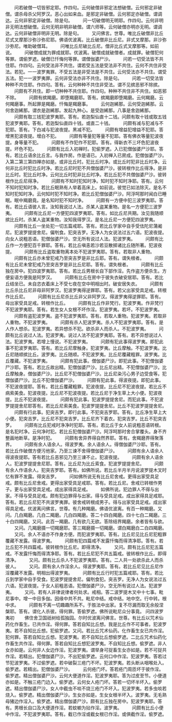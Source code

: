 <!-- { "loadSidebar": true } -->
　　问若破僧一切皆邪定耶。作四句。云何破僧非邪定法想破僧。云何邪定非破僧。谓杀母杀父阿罗汉。恶心出如来血。是邪定非破僧。云何邪定亦破僧。谓调达。云何非邪定非破僧。除是句。
　　问一切破僧明无明耶。作四句。云何非明非无明法想破僧。云何无明非明非破僧。谓六师等。云何破僧亦明亦无明。谓调达。云何非破僧非明非无明。除是句。
　　又问佛言。世尊。唯比丘破僧非比丘尼式叉摩那沙弥沙弥尼耶。佛语优波离。比丘破僧非比丘尼。非式叉摩那。非沙弥沙弥尼。唯助破僧耳。
　　问唯比丘尼破比丘尼。僧非比丘式叉摩那等。如前说。
　　问破僧成就为罪成就耶。优波离。破僧成就破僧者。成就罪。破僧犯何等罪。谓偷罗遮。破僧已忏悔何等罪。谓僧伽婆尸沙。
　　问若一切受法皆不共住耶。作四句。云何受法非不共住。谓若受五法是受法非不共住。云何不共住非受法。若犯。一一波罗夷罪。不受五法是非受法是不共住。云何受法亦不共住。谓受五法。犯一一波罗夷罪。云何非受法亦非不共住。除是句。
　　问若一切受法皆种种不共住耶。作四句。答有。云何种种不共住非受法。谓不见摈恶邪不除摈。
　　问颇有不共住。即一切种种不共住耶。作四句。种种不共住非不共住。如恶邪不除。
　　问颇有摈羯磨。即堕羯磨耶。答有。摈羯磨即堕羯磨。云何羯磨。云何羯磨事。所起罪是羯磨。忏悔是羯磨事。
　　云何迦絺那。云何受迦絺那。云何舍迦絺那。谓衣是迦絺那。发起九种心。是受迦絺那。八事是舍迦絺那。
　　问颇有取三钱犯波罗夷耶。答有。若迦梨仙直十二钱。问颇有取十钱或取五钱犯波罗夷耶。答有。若迦梨仙直四十钱。或直二十钱。
　　问颇有减与犯减与不犯耶。答有。下白减与犯波夜提。黑减不犯。
　　问颇有增益犯增益不犯耶。答增黑犯波夜提。增白不犯。
　　问颇有等量犯等量不犯耶。答有佛衣等量犯波夜提。身等量不犯。
　　问颇有不作犯作不犯耶。答有。得新衣不三坏色犯波夜提。坏色不犯。
　　问颇有比丘入初禅时。犯偷罗遮。入已犯僧伽婆尸沙耶。答有。若比丘语余比丘言。与我作房。作是语已。入初禅入已房成。犯僧伽婆尸沙。入第二第三第四禅亦如是。或非比丘时。犯比丘时净。或比丘时犯非比丘时净。云何非比丘时犯比丘时净。若比丘尼时犯不共僧伽婆尸沙。彼转根作比丘得净。是非比丘时。犯比丘时净。云何比丘时犯非比丘时净。若比丘犯不共僧伽婆尸沙。彼转根作比丘尼得净。
　　问颇有不知时犯知时净。知时犯不知时净耶。答有。云何不知时犯知时净。若比丘眠熟有人举着高床上。如前说。彼觉已如法除灭。是名不知时犯知时净。云何知时犯不知时净。若比丘犯僧伽婆尸沙。阿浮呵那时闻白已睡眠。眠中羯磨竟。是名知时犯不知时净。
　　问颇有一方便中犯三波罗夷耶。答有。若比丘语彼人言。汝知我说过人法。杀某人盗某重物。是名一方便犯三波罗夷。
　　问颇有比丘尼一方便犯四波罗夷耶。答有。如比丘尼共期。汝见我随顺摈比丘时。杀某人盗某重物。汝知我得罗汉。是名比丘尼一方便犯四波罗夷。
　　问颇有比丘一坐处犯一切五篇戒耶。答有。若比丘学家中自手受佉陀尼蒲阇尼。犯波罗提提舍尼。偏刳食。犯突吉罗。无净人为女说法过五六语。犯波夜提。向女人说粗恶语。犯僧伽婆尸沙。空无所有说过人法。犯波罗夷。
　　问颇有比丘作一方便犯百千罪耶。答有。若比丘嗔恚若沙若豆散掷诸比丘随所著。犯波夜提。
　　问颇有比丘盗取重物离本处不犯波罗夷耶。答有。若取非人重物。
　　问颇有比丘亦未曾犯戒乃至突吉罗是非比丘耶。答有。谓失根者。
　　问颇有比丘尼未曾犯戒乃至突吉罗是非比丘尼耶。答有。谓失根者。
　　问颇有比丘独在房中。犯四波罗夷耶。答有。若比丘男根长自下部作淫。先作盗方便杀生。方便妄语方便我是阿罗汉。
　　问颇有比丘在房中于彼失衣破安居耶。答有。若比丘结坐已。未自恣衣着床上不受七夜在空中明相出时。破安居失衣。
　　问颇有比丘杀比丘尼非母非阿罗汉。犯波罗夷得逆罪耶。答有。若父出家受具足戒。转根作比丘尼。
　　问颇有比丘尼杀比丘非父非阿罗汉。得波罗夷得逆罪耶。答有。母出家受具足戒。转根作比丘。
　　问颇有比丘作非梵行。犯波罗夷。作非梵行不犯波罗夷耶。答有。若生女人女根不坏作淫。犯波罗夷。若坏。不犯波罗夷。
　　问颇有盗犯波罗夷。盗不犯波罗夷耶。答有。若取人重物。犯波罗夷。若取非人重物。不犯波罗夷。
　　问颇有杀人犯波罗夷。杀人不犯波罗夷耶。答有。是人作人想杀。犯波罗夷。若异想杀不犯。欲杀非人而杀人。不犯波罗夷。
　　问颇有比丘说过人法。犯波罗夷。说过人法不犯波罗夷耶。答有。若不异想说过人法。犯波罗夷。若增上慢说。不犯波罗夷。
　　问颇有犯此事得波罗夷。即犯此事不犯波罗夷耶。答有。若比丘尼摩触身。犯波罗夷。比丘摩触。不犯波罗夷。比丘尼随顺摈比丘。波罗夷。比丘随顺。不犯波罗夷。比丘尼覆藏粗罪。波罗夷。比丘覆藏。不犯波罗夷。
　　问颇有犯此事。僧伽婆尸沙。即犯此事。不犯僧伽婆尸沙耶。答有。若比丘故出精。犯僧伽婆尸沙。比丘尼出精。不犯僧伽婆尸沙。比丘摩触身。僧伽婆尸沙。比丘尼不犯僧伽婆尸沙。比丘尼染污心男子边受食等。犯僧伽婆尸沙。比丘不犯僧伽婆尸沙。
　　问颇有犯此事。得波夜提。即犯此事。不犯波夜提耶。答有。若比丘覆藏粗罪。犯波夜提。比丘尼不犯波夜提。若比丘不病索美食。犯波夜提。比丘尼不犯波夜提。若比丘尼于净生草上大小便。犯波夜提。比丘不犯波夜提。
　　问颇有犯此事。犯波罗提提舍尼。而犯此事。不犯波罗提提舍尼耶答有。若比丘尼索美食。犯波罗提提舍尼。比丘不犯波罗提提舍尼。
　　问颇有行此事。犯突吉罗。即行此事。不犯突吉罗耶。答有。比丘净生草上大小便。犯突吉罗。比丘尼不犯突吉罗。比丘尼齐下着衣。犯突吉罗。比丘不犯突吉罗。
　　问颇有比丘犯戒时净净时犯耶。答有。若比丘于女人前说粗恶语转根。是名犯时净。云何净时犯。若比丘犯僧伽婆尸沙。阿浮呵那时舍合掌覆头。身不齐整画地断草。是净时犯。
　　问颇有舍异界得自然界耶。答有。舍羯磨界得聚落界。
　　问颇有余人语余人。得波罗夷。余人语余人。得僧伽婆尸沙耶。答有。若比丘作破僧方便污他家。乃至三谏不舍得僧伽婆尸沙。
　　问颇有余人语余人得波夜提耶。答有若比丘恶邪见乃至三谏不止。犯波夜提。
　　问颇有余人语余人。犯波罗提提舍尼耶。答有。比丘尼为比丘索食。犯波罗提提舍尼。
　　问颇有余人作语余人。犯突吉罗耶。答有。如佛所说。若比丘半月半月说波罗提木叉时忆有罪不发露。得突吉罗。
　　问如佛所说无有比丘尼舍戒。更得出家受具足戒。颇有比丘尼舍戒。更得出家受具足戒耶。答有。若比丘尼。舍戒已转根作男子。更与出家受具足戒。成出家得具足戒。
　　如佛所说。犯边罪人不得与出家。不得与受具足戒。颇有犯边罪得与出家。得与受具足戒。成出家得具足戒耶。答有。若比丘尼犯不共波罗夷罪。彼舍戒转根成男子。得与出家受具足戒。成出家得具足戒。优波离问佛言。世尊。有几种羯磨。佛语优波离。有百一种羯磨。又问。几白羯磨。几白二羯磨。几白四羯磨。答二十四白羯磨。四十七白二羯磨。三十白四羯磨。又问。此百一羯磨。几有欲几无欲。答除结界羯磨。余者皆有与欲。
　　又问。几羯磨摄一切羯磨耶。答三羯磨摄一切羯磨。谓白羯磨白二白四羯磨。
　　又问。余人不语亦不作身方便。而犯波罗夷耶。答有。比丘尼见比丘尼犯粗罪覆藏不发露。得波罗夷。
　　问颇有犯四篇戒不发露忏悔而得清净耶。答有。若比丘犯不共四篇戒。彼转根作比丘尼。即得清净。
　　又问。颇有比丘尼犯五篇戒。不发露忏悔而得清净耶。答有。若比丘尼犯不共五篇戒。彼转根作比丘。即得清净。
　　又问。颇有比丘杀人不犯波罗夷耶。答有。二人共一处欲杀此人而杀彼人。
　　又问。颇有余人作淫余人。得波罗夷耶。答有。若比丘尼见比丘尼作淫覆藏不发露。明相出得波罗夷。
　　问颇有比丘行时犯五篇戒耶。答有。若比丘到学家中自手受食。犯波罗提提舍尼。偏刳食犯。突吉罗。无净人为女说法过五六语。犯波夜提。于女人前粗恶语。犯僧伽婆尸沙。空无所有说过人法。犯波罗夷。
　　又问。若有人非律说律者何处求。戒相。答二波罗提木叉中十七事。毗尼事中。增一中目多伽。因缘中共不共。毗尼中结。戒中结。地中空。行中转。根中求。
　　问颇有不离一切趣趣所系不。于胜法中出家。复不尽漏而取无余般涅槃耶。答有。谓化人杀彼。得何罪。答偷罗遮。佛所说毗尼众分事竟。
问四波罗夷初
　　佛住舍卫国祇树给孤独园。尔时优波离问佛言。世尊。有比丘以咒术仙药化作畜生。已共作淫。得何罪。答若自知比丘想。我是比丘作不可事者。犯波罗夷。若不自知比丘想。犯偷罗遮。又问。若比丘咒术仙药。化作畜生女已共作淫。犯何罪。答若自知比丘想。犯波罗夷。若不自知比丘想偷罗遮。二比丘咒术仙药化作畜生共作淫。得何罪。答若自知比丘想犯波罗夷。不自知比丘想。偷罗遮。非人女亦如是。云何非人女边作淫。犯波罗夷。谓举身可捉畜生女亦如是。若不可捉共作淫。若精出。犯僧伽婆尸沙。不出犯偷罗遮。云何口中作淫。犯波罗夷。答若过节犯波罗夷。不过偷罗遮。若中破裂三疮门不坏。犯波罗夷。若头断从咽喉处入。偷罗遮。若精出。犯僧伽婆尸沙。
　　云何疮门坏。答若疮门周匝坏于彼作淫。偷罗遮。精出僧伽婆尸沙。云何大便道作淫。犯波罗夷耶。答为过皮至节。小便道亦如是。不触三疮门边入。偷罗遮。云何女人疮门坏。答若一切坏半坏入。偷罗遮。精出僧伽婆尸沙。女人中截虫不啖不烧三疮门不坏入。犯波罗夷。若多虫啖若烧入。偷罗遮。精出僧伽婆尸沙。生女亦如是。生女女根半坏入。波罗夷。无毛熟母猪边作淫入。偷罗遮。精出僧伽婆尸沙。颇有比丘独在房中。犯波罗夷耶。答有。男根长自口及大便道作淫。若蚊幮为拈作淫。波罗夷。
　　问颇有比丘小便中作淫。不犯波罗夷耶。答有。截已作淫或截女根已作淫。或俱截作淫。偷罗遮。
